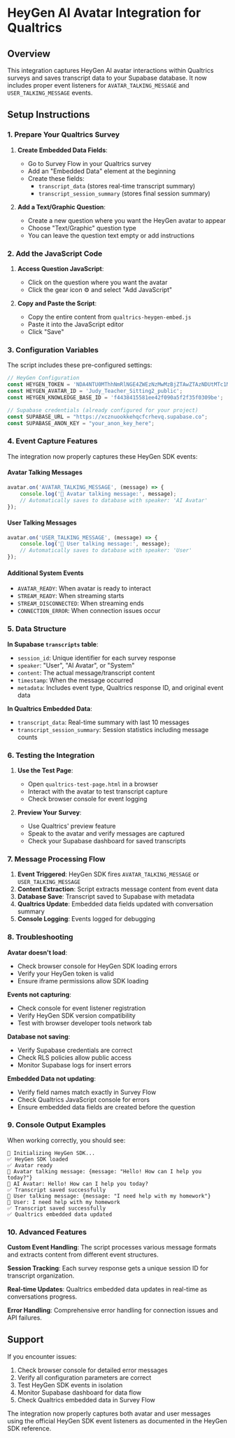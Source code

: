 
# HeyGen AI Avatar Integration for Qualtrics

## Overview
This integration captures HeyGen AI avatar interactions within Qualtrics surveys and saves transcript data to your Supabase database. It now includes proper event listeners for `AVATAR_TALKING_MESSAGE` and `USER_TALKING_MESSAGE` events.

## Setup Instructions

### 1. Prepare Your Qualtrics Survey

1. **Create Embedded Data Fields**:
   - Go to Survey Flow in your Qualtrics survey
   - Add an "Embedded Data" element at the beginning
   - Create these fields:
     - `transcript_data` (stores real-time transcript summary)
     - `transcript_session_summary` (stores final session summary)

2. **Add a Text/Graphic Question**:
   - Create a new question where you want the HeyGen avatar to appear
   - Choose "Text/Graphic" question type
   - You can leave the question text empty or add instructions

### 2. Add the JavaScript Code

1. **Access Question JavaScript**:
   - Click on the question where you want the avatar
   - Click the gear icon ⚙️ and select "Add JavaScript"

2. **Copy and Paste the Script**:
   - Copy the entire content from `qualtrics-heygen-embed.js`
   - Paste it into the JavaScript editor
   - Click "Save"

### 3. Configuration Variables

The script includes these pre-configured settings:

```javascript
// HeyGen Configuration
const HEYGEN_TOKEN = 'NDA4NTU0MThhNmRlNGE4ZWEzNzMwMzBjZTAwZTAzNDUtMTc1MDA4NDUyMA==';
const HEYGEN_AVATAR_ID = 'Judy_Teacher_Sitting2_public';
const HEYGEN_KNOWLEDGE_BASE_ID = 'f4438415581ee42f090a5f2f35f0309be';

// Supabase credentials (already configured for your project)
const SUPABASE_URL = "https://xcznuookkehqcfcrhevq.supabase.co";
const SUPABASE_ANON_KEY = "your_anon_key_here";
```

### 4. Event Capture Features

The integration now properly captures these HeyGen SDK events:

#### Avatar Talking Messages
```javascript
avatar.on('AVATAR_TALKING_MESSAGE', (message) => {
    console.log('🤖 Avatar talking message:', message);
    // Automatically saves to database with speaker: 'AI Avatar'
});
```

#### User Talking Messages  
```javascript
avatar.on('USER_TALKING_MESSAGE', (message) => {
    console.log('👤 User talking message:', message);
    // Automatically saves to database with speaker: 'User'
});
```

#### Additional System Events
- `AVATAR_READY`: When avatar is ready to interact
- `STREAM_READY`: When streaming starts
- `STREAM_DISCONNECTED`: When streaming ends
- `CONNECTION_ERROR`: When connection issues occur

### 5. Data Structure

**In Supabase `transcripts` table**:
- `session_id`: Unique identifier for each survey response
- `speaker`: "User", "AI Avatar", or "System"
- `content`: The actual message/transcript content
- `timestamp`: When the message occurred
- `metadata`: Includes event type, Qualtrics response ID, and original event data

**In Qualtrics Embedded Data**:
- `transcript_data`: Real-time summary with last 10 messages
- `transcript_session_summary`: Session statistics including message counts

### 6. Testing the Integration

1. **Use the Test Page**:
   - Open `qualtrics-test-page.html` in a browser
   - Interact with the avatar to test transcript capture
   - Check browser console for event logging

2. **Preview Your Survey**:
   - Use Qualtrics' preview feature
   - Speak to the avatar and verify messages are captured
   - Check your Supabase dashboard for saved transcripts

### 7. Message Processing Flow

1. **Event Triggered**: HeyGen SDK fires `AVATAR_TALKING_MESSAGE` or `USER_TALKING_MESSAGE`
2. **Content Extraction**: Script extracts message content from event data
3. **Database Save**: Transcript saved to Supabase with metadata
4. **Qualtrics Update**: Embedded data fields updated with conversation summary
5. **Console Logging**: Events logged for debugging

### 8. Troubleshooting

**Avatar doesn't load**:
- Check browser console for HeyGen SDK loading errors
- Verify your HeyGen token is valid
- Ensure iframe permissions allow SDK loading

**Events not capturing**:
- Check console for event listener registration
- Verify HeyGen SDK version compatibility
- Test with browser developer tools network tab

**Database not saving**:
- Verify Supabase credentials are correct
- Check RLS policies allow public access
- Monitor Supabase logs for insert errors

**Embedded Data not updating**:
- Verify field names match exactly in Survey Flow
- Check Qualtrics JavaScript console for errors
- Ensure embedded data fields are created before the question

### 9. Console Output Examples

When working correctly, you should see:
```
🚀 Initializing HeyGen SDK...
✅ HeyGen SDK loaded
✅ Avatar ready
🤖 Avatar talking message: {message: "Hello! How can I help you today?"}
📝 AI Avatar: Hello! How can I help you today?
✅ Transcript saved successfully
👤 User talking message: {message: "I need help with my homework"}
📝 User: I need help with my homework
✅ Transcript saved successfully
✅ Qualtrics embedded data updated
```

### 10. Advanced Features

**Custom Event Handling**: The script processes various message formats and extracts content from different event structures.

**Session Tracking**: Each survey response gets a unique session ID for transcript organization.

**Real-time Updates**: Qualtrics embedded data updates in real-time as conversations progress.

**Error Handling**: Comprehensive error handling for connection issues and API failures.

## Support

If you encounter issues:
1. Check browser console for detailed error messages
2. Verify all configuration parameters are correct
3. Test HeyGen SDK events in isolation
4. Monitor Supabase dashboard for data flow
5. Check Qualtrics embedded data in Survey Flow

The integration now properly captures both avatar and user messages using the official HeyGen SDK event listeners as documented in the HeyGen SDK reference.
